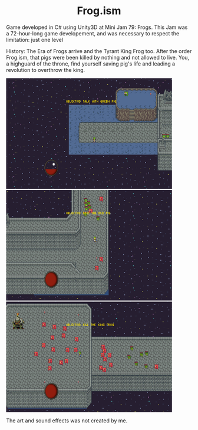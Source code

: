 # <h1 align="center"> Frog.ism </h1>


Game developed in C# using Unity3D at Mini Jam 79: Frogs.
This Jam was a 72-hour-long game developement, and was necessary to respect the limitation: just one level


History: The Era of Frogs arrive and the Tyrant King Frog too. After the order Frog.ism, that pigs were been killed by nothing and not allowed to live.
You, a highguard of the throne,  find yourself  saving pig's life and leading a revolution to overthrow the king.

<img src="https://github.com/GuOlival/Frog.ism/blob/main/Screenshots/SCR1.png" width="450" height="300"> <img src="https://github.com/GuOlival/Frog.ism/blob/main/Screenshots/scr2.png" width="450" height="300">  <img align="center" src="https://github.com/GuOlival/Frog.ism/blob/main/Screenshots/scr3.png" width="450" height="300">


The art and sound effects was not created by me. 
 
